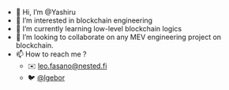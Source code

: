- 👋 Hi, I’m @Yashiru
- 👀 I’m interested in blockchain engineering
- 🌱 I’m currently learning low-level blockchain logics
- 💞️ I’m looking to collaborate on any MEV engineering project on blockchain.
- 📫 How to reach me ?
    - ✉️ leo.fasano@nested.fi
    - 🐦 [@lgebor](https://twitter.com/lgebor)

<!---
Yashiru/Yashiru is a ✨ special ✨ repository because its `README.md` (this file) appears on your GitHub profile.
You can click the Preview link to take a look at your changes.
--->
